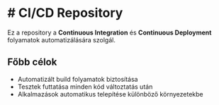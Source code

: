 # # CI/CD Repository

Ez a repository a **Continuous Integration** és **Continuous Deployment** folyamatok automatizálására szolgál.

## Főbb célok

- Automatizált build folyamatok biztosítása
- Tesztek futtatása minden kód változtatás után
- Alkalmazások automatikus telepítése különböző környezetekbe